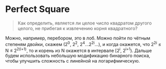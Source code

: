 Perfect Square
==============

> Как определить, является ли целое число квадратом другого целого, не прибегая к извлечению корня квадратного?

Можно, например, перебором, это в лоб. Можно пойти по чётным степеням двойки, скажем (2<sup>0</sup>, 2<sup>2</sup>, 2<sup>4</sup>...2<sup>2i</sup>...), и когда окажется, что 2<sup>2i</sup> ≤ N ≤ 2<sup>2(i+1)</sup>, то и корень из N окажется в интервале [2<sup>i</sup>, 2<sup>i+1</sup>). Дальше будем использовать небольшую модификацию бинарного поиска, чтобы улучшить сложность с линейной на логарифмическую.
